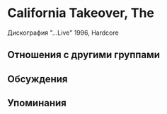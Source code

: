 # California Takeover, The

Дискография
"...Live" 1996, Hardcore

## Отношения с другими группами


## Обсуждения


## Упоминания

